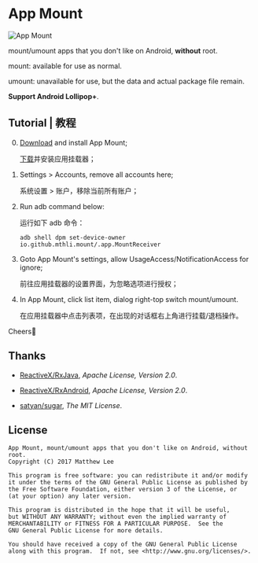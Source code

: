 App Mount
===

![App Mount](https://github.com/mthli/Mount/blob/master/app/src/main/res/mipmap-xhdpi/ic_launcher.png "App Mount")

mount/umount apps that you don't like on Android, **without** root.

mount: available for use as normal.

umount: unavailable for use, but the data and actual package file remain.

**Support Android Lollipop+**.

## Tutorial | 教程

 0. [Download](https://github.com/mthli/Mount/releases "mthli/Mount/releases") and install App Mount;
 
    [下载](https://github.com/mthli/Mount/releases "mthli/Mount/releases")并安装应用挂载器；

 1. Settings > Accounts, remove all accounts here;

    系统设置 > 账户，移除当前所有账户；

 2. Run adb command below:
 
    运行如下 adb 命令：

    `adb shell dpm set-device-owner io.github.mthli.mount/.app.MountReceiver`

 3. Goto App Mount's settings, allow UsageAccess/NotificationAccess for ignore;
 
    前往应用挂载器的设置界面，为忽略选项进行授权；

 4. In App Mount, click list item, dialog right-top switch mount/umount.
 
    在应用挂载器中点击列表项，在出现的对话框右上角进行挂载/退档操作。

Cheers🍻 

## Thanks

 - [ReactiveX/RxJava](https://github.com/ReactiveX/RxJava "ReactiveX/RxJava"), *Apache License, Version 2.0*.

 - [ReactiveX/RxAndroid](https://github.com/ReactiveX/RxAndroid "ReactiveX/RxAndroid"), *Apache License, Version 2.0*.

 - [satyan/sugar](https://github.com/satyan/sugar "satyan/sugar"), *The MIT License*.

## License

    App Mount, mount/umount apps that you don't like on Android, without root.
    Copyright (C) 2017 Matthew Lee

    This program is free software: you can redistribute it and/or modify
    it under the terms of the GNU General Public License as published by
    the Free Software Foundation, either version 3 of the License, or
    (at your option) any later version.

    This program is distributed in the hope that it will be useful,
    but WITHOUT ANY WARRANTY; without even the implied warranty of
    MERCHANTABILITY or FITNESS FOR A PARTICULAR PURPOSE.  See the
    GNU General Public License for more details.

    You should have received a copy of the GNU General Public License
    along with this program.  If not, see <http://www.gnu.org/licenses/>.